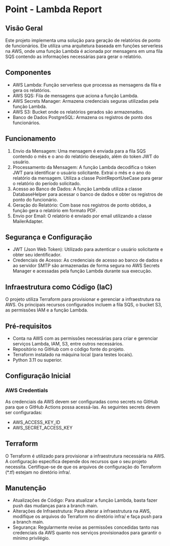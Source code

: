 # Point - Lambda Report

## Visão Geral

Este projeto implementa uma solução para geração de relatórios de ponto de funcionários. Ele utiliza uma arquitetura baseada em funções serverless na AWS, onde uma função Lambda é acionada por mensagens em uma fila SQS contendo as informações necessárias para gerar o relatório.

## Componentes

- AWS Lambda: Função serverless que processa as mensagens da fila e gera os relatórios.
- AWS SQS: Fila de mensagens que aciona a função Lambda.
- AWS Secrets Manager: Armazena credenciais seguras utilizadas pela função Lambda.
- AWS S3: Bucket onde os relatórios gerados são armazenados.
- Banco de Dados PostgreSQL: Armazena os registros de ponto dos funcionários.

## Funcionamento

1. Envio da Mensagem: Uma mensagem é enviada para a fila SQS contendo o mês e o ano do relatório desejado, além do token JWT do usuário.
2. Processamento da Mensagem:
A função Lambda decodifica o token JWT para identificar o usuário solicitante.
Extrai o mês e o ano do relatório da mensagem.
Utiliza a classe PointReportUseCase para gerar o relatório do período solicitado.
3. Acesso ao Banco de Dados: A função Lambda utiliza a classe DatabaseHelper para acessar o banco de dados e obter os registros de ponto do funcionário.
4. Geração do Relatório: Com base nos registros de ponto obtidos, a função gera o relatório em formato PDF.
5. Envio por Email: O relatório é enviado por email utilizando a classe MailerAdapter.

## Segurança e Configuração

- JWT (Json Web Token): Utilizado para autenticar o usuário solicitante e obter seu identificador.
- Credenciais de Acesso: As credenciais de acesso ao banco de dados e ao servidor SMTP são armazenadas de forma segura no AWS Secrets Manager e acessadas pela função Lambda durante sua execução.

## Infraestrutura como Código (IaC)

O projeto utiliza Terraform para provisionar e gerenciar a infraestrutura na AWS. Os principais recursos configurados incluem a fila SQS, o bucket S3, as permissões IAM e a função Lambda.

## Pré-requisitos

- Conta na AWS com as permissões necessárias para criar e gerenciar serviços Lambda, IAM, S3, entre outros necessários.
- Repositório no GitHub com o código fonte do projeto.
- Terraform instalado na máquina local (para testes locais).
- Python 3.11 ou superior.

## Configuração Inicial

### AWS Credentials

As credenciais da AWS devem ser configuradas como secrets no GitHub para que o GitHub Actions possa acessá-las. As seguintes secrets devem ser configuradas:

- AWS_ACCESS_KEY_ID
- AWS_SECRET_ACCESS_KEY

## Terraform

O Terraform é utilizado para provisionar a infraestrutura necessária na AWS. A configuração específica depende dos recursos que o seu projeto necessita. Certifique-se de que os arquivos de configuração do Terraform (*.tf) estejam no diretório infra/.

## Manutenção

- Atualizações de Código: Para atualizar a função Lambda, basta fazer push das mudanças para a branch main.
- Alterações de Infraestrutura: Para alterar a infraestrutura na AWS, modifique os arquivos do Terraform no diretório infra/ e faça push para a branch main.
- Segurança: Regularmente revise as permissões concedidas tanto nas credenciais da AWS quanto nos serviços provisionados para garantir o mínimo privilégio.
